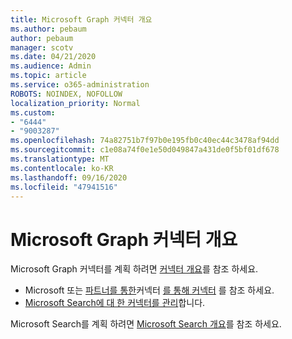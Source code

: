 ```yaml
---
title: Microsoft Graph 커넥터 개요
ms.author: pebaum
author: pebaum
manager: scotv
ms.date: 04/21/2020
ms.audience: Admin
ms.topic: article
ms.service: o365-administration
ROBOTS: NOINDEX, NOFOLLOW
localization_priority: Normal
ms.custom:
- "6444"
- "9003287"
ms.openlocfilehash: 74a82751b7f97b0e195fb0c40ec44c3478af94dd
ms.sourcegitcommit: c1e08a74f0e1e50d049847a431de0f5bf01df678
ms.translationtype: MT
ms.contentlocale: ko-KR
ms.lasthandoff: 09/16/2020
ms.locfileid: "47941516"
---
```

# <a name="overview-of-microsoft-graph-connectors"></a>Microsoft Graph 커넥터 개요

Microsoft Graph 커넥터를 계획 하려면  [커넥터 개요](https://docs.microsoft.com/microsoftsearch/connectors-overview)를 참조 하세요.

- Microsoft 또는 [파트너를 통한](https://docs.microsoft.com/microsoftsearch/connectors-gallery#Partners)커넥터 [를 통해 커넥터](https://docs.microsoft.com/microsoftsearch/connectors-gallery#Microsoft) 를 참조 하세요.
- [Microsoft Search에 대 한 커넥터를 관리](https://docs.microsoft.com/microsoftsearch/manage-connector)합니다.

Microsoft Search를 계획 하려면  [Microsoft Search 개요](https://docs.microsoft.com/microsoftsearch/overview-microsoft-search)를 참조 하세요.

